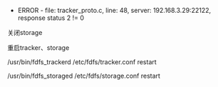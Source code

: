 * ERROR - file: tracker\_proto.c, line: 48, server: 192.168.3.29:22122, response status 2 != 0

关闭storage

重启tracker、storage

/usr/bin/fdfs\_trackerd /etc/fdfs/tracker.conf restart

/usr/bin/fdfs\_storaged /etc/fdfs/storage.conf restart

